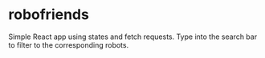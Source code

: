 # robofriends
Simple React app using states and fetch requests. Type into the search bar to filter to the corresponding robots.
